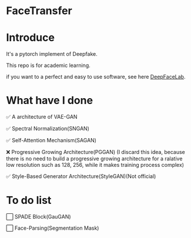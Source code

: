 # FaceTransfer

# Introduce

It's a pytorch implement of Deepfake.

This repo is for academic learning.

 if you want to a perfect and easy to use software, see here [DeepFaceLab](https://github.com/iperov/DeepFaceLab).

# What have I done 

:white_check_mark: A architecture of VAE-GAN

:white_check_mark: Spectral Normalization(SNGAN)

:white_check_mark: Self-Attention Mechanism(SAGAN)

:x: Progressive Growing Architecture(PGGAN) (I discard this idea, because there is no need to build a progressive growing architecture for a ralative low resolution such as 128, 256, while it makes training process complex)

:white_check_mark: Style-Based Generator Architecture(StyleGAN)(Not official)


# To do list

:white_large_square: SPADE Block(GauGAN)

:white_large_square: Face-Parsing(Segmentation Mask)